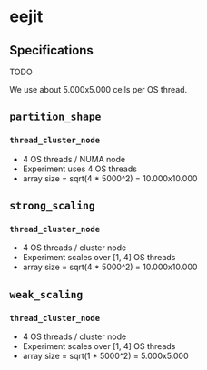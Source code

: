 # eejit

## Specifications
TODO

We use about 5.000x5.000 cells per OS thread.


## `partition_shape`

### `thread_cluster_node`
- 4 OS threads / NUMA node
- Experiment uses 4 OS threads
- array size = sqrt(4 * 5000^2) = 10.000x10.000


## `strong_scaling`

### `thread_cluster_node`
- 4 OS threads / cluster node
- Experiment scales over [1, 4] OS threads
- array size = sqrt(4 * 5000^2) = 10.000x10.000


## `weak_scaling`

### `thread_cluster_node`
- 4 OS threads / cluster node
- Experiment scales over [1, 4] OS threads
- array size = sqrt(1 * 5000^2) = 5.000x5.000
